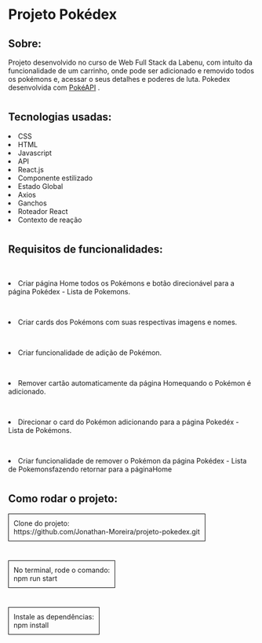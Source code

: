 # Projeto Pokédex 

## Sobre:
Projeto desenvolvido no curso de Web Full Stack da Labenu, com intuíto da funcionalidade de um carrinho, onde pode ser adicionado e removido todos os pokémons e, acessar o seus detalhes e poderes de luta. Pokedex desenvolvida com [PokéAPI](https://pokeapi.co/) .
#
## Tecnologias usadas: 

<li>CSS
<br><li>HTML
<br><li>Javascript
<br><li>API
<br><li>React.js
<br><li>Componente estilizado
<br><li>Estado Global
<br><li>Axios
<br><li>Ganchos
<br><li>Roteador React
<br><li>Contexto de reação

#

## Requisitos de funcionalidades:

<br><li>Criar página Home todos os Pokémons e botão direcionável para a página Pokédex - Lista de Pokemons.

<br><li>Criar cards dos Pokémons com suas respectivas imagens e nomes.

<br><li>Criar funcionalidade de adição de Pokémon.

<br><li>Remover cartão automaticamente da página Homequando o Pokémon é adicionado.

<br><li>Direcionar o card do Pokémon adicionando para a página Pokedéx - Lista de Pokémons.

<br><li>Criar funcionalidade de remover o Pokémon da página Pokédex - Lista de Pokemonsfazendo retornar para a páginaHome
#

## Como rodar o projeto:
<div style="border: 1px solid black; padding: 10px; width: fit-content;">
  Clone do projeto:<br>
  https://github.com/Jonathan-Moreira/projeto-pokedex.git
</div>

#
<div style="border: 1px solid black; padding: 10px; width: fit-content;">
No terminal, rode o comando:<br>npm run start
</div>

 #
<div style="border: 1px solid black; padding: 10px; width: fit-content;">
  Instale as dependências:<br>npm install
</div>


#
